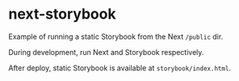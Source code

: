 # next-storybook

Example of running a static Storybook from the Next `/public` dir.

During development, run Next and Storybook respectively.

After deploy, static Storybook is available at  `storybook/index.html`.
